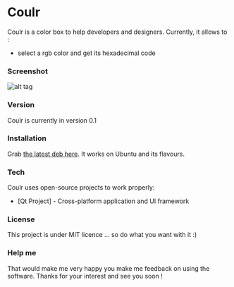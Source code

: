 # Coulr

Coulr is a color box to help developers and designers. Currently, it allows to :

  - select a rgb color and get its hexadecimal code

### Screenshot

![alt tag](http://pix.toile-libre.org/upload/original/1422647331.png)

### Version

Coulr is currently in version 0.1

### Installation

Grab [the latest deb here](https://github.com/Huluti/Coulr/releases).
It works on Ubuntu and its flavours.

### Tech

Coulr uses open-source projects to work properly:

* [Qt Project] - Cross-platform application and UI framework

### License

This project is under MIT licence ... so do what you want with it :)

### Help me

That would make me very happy you make me feedback on using the software.
Thanks for your interest and see you soon !
